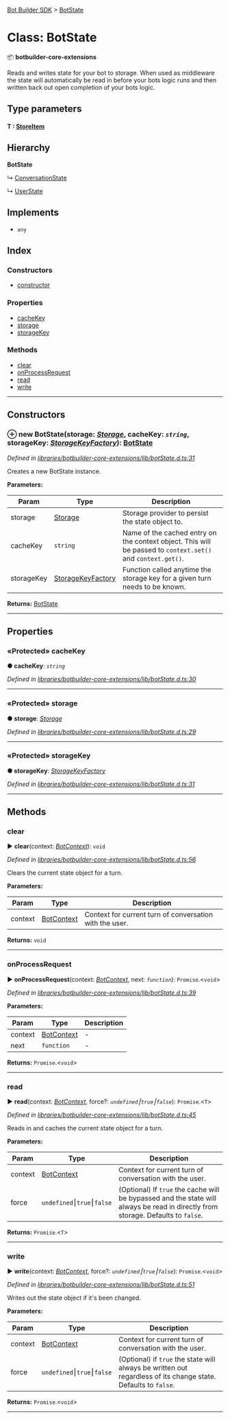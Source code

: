 [Bot Builder SDK](../README.md) > [BotState](../classes/botbuilder.botstate.md)



# Class: BotState


:package: **botbuilder-core-extensions**

Reads and writes state for your bot to storage. When used as middleware the state will automatically be read in before your bots logic runs and then written back out open completion of your bots logic.

## Type parameters
#### T :  [StoreItem](../interfaces/botbuilder.storeitem.md)
## Hierarchy

**BotState**

↳  [ConversationState](botbuilder.conversationstate.md)




↳  [UserState](botbuilder.userstate.md)








## Implements

* `any`

## Index

### Constructors

* [constructor](botbuilder.botstate.md#constructor)


### Properties

* [cacheKey](botbuilder.botstate.md#cachekey)
* [storage](botbuilder.botstate.md#storage)
* [storageKey](botbuilder.botstate.md#storagekey)


### Methods

* [clear](botbuilder.botstate.md#clear)
* [onProcessRequest](botbuilder.botstate.md#onprocessrequest)
* [read](botbuilder.botstate.md#read)
* [write](botbuilder.botstate.md#write)



---
## Constructors
<a id="constructor"></a>


### ⊕ **new BotState**(storage: *[Storage](../interfaces/botbuilder.storage.md)*, cacheKey: *`string`*, storageKey: *[StorageKeyFactory](../#storagekeyfactory)*): [BotState](botbuilder.botstate.md)


*Defined in [libraries/botbuilder-core-extensions/lib/botState.d.ts:31](https://github.com/Microsoft/botbuilder-js/blob/8495ddc/libraries/botbuilder-core-extensions/lib/botState.d.ts#L31)*



Creates a new BotState instance.


**Parameters:**

| Param | Type | Description |
| ------ | ------ | ------ |
| storage | [Storage](../interfaces/botbuilder.storage.md)   |  Storage provider to persist the state object to. |
| cacheKey | `string`   |  Name of the cached entry on the context object. This will be passed to `context.set()` and `context.get()`. |
| storageKey | [StorageKeyFactory](../#storagekeyfactory)   |  Function called anytime the storage key for a given turn needs to be known. |





**Returns:** [BotState](botbuilder.botstate.md)

---


## Properties
<a id="cachekey"></a>

### «Protected» cacheKey

**●  cacheKey**:  *`string`* 

*Defined in [libraries/botbuilder-core-extensions/lib/botState.d.ts:30](https://github.com/Microsoft/botbuilder-js/blob/8495ddc/libraries/botbuilder-core-extensions/lib/botState.d.ts#L30)*





___

<a id="storage"></a>

### «Protected» storage

**●  storage**:  *[Storage](../interfaces/botbuilder.storage.md)* 

*Defined in [libraries/botbuilder-core-extensions/lib/botState.d.ts:29](https://github.com/Microsoft/botbuilder-js/blob/8495ddc/libraries/botbuilder-core-extensions/lib/botState.d.ts#L29)*





___

<a id="storagekey"></a>

### «Protected» storageKey

**●  storageKey**:  *[StorageKeyFactory](../#storagekeyfactory)* 

*Defined in [libraries/botbuilder-core-extensions/lib/botState.d.ts:31](https://github.com/Microsoft/botbuilder-js/blob/8495ddc/libraries/botbuilder-core-extensions/lib/botState.d.ts#L31)*





___


## Methods
<a id="clear"></a>

###  clear

► **clear**(context: *[BotContext](botbuilder.botcontext.md)*): `void`



*Defined in [libraries/botbuilder-core-extensions/lib/botState.d.ts:56](https://github.com/Microsoft/botbuilder-js/blob/8495ddc/libraries/botbuilder-core-extensions/lib/botState.d.ts#L56)*



Clears the current state object for a turn.


**Parameters:**

| Param | Type | Description |
| ------ | ------ | ------ |
| context | [BotContext](botbuilder.botcontext.md)   |  Context for current turn of conversation with the user. |





**Returns:** `void`





___

<a id="onprocessrequest"></a>

###  onProcessRequest

► **onProcessRequest**(context: *[BotContext](botbuilder.botcontext.md)*, next: *`function`*): `Promise`.<`void`>



*Defined in [libraries/botbuilder-core-extensions/lib/botState.d.ts:39](https://github.com/Microsoft/botbuilder-js/blob/8495ddc/libraries/botbuilder-core-extensions/lib/botState.d.ts#L39)*



**Parameters:**

| Param | Type | Description |
| ------ | ------ | ------ |
| context | [BotContext](botbuilder.botcontext.md)   |  - |
| next | `function`   |  - |





**Returns:** `Promise`.<`void`>





___

<a id="read"></a>

###  read

► **read**(context: *[BotContext](botbuilder.botcontext.md)*, force?: *`undefined`⎮`true`⎮`false`*): `Promise`.<`T`>



*Defined in [libraries/botbuilder-core-extensions/lib/botState.d.ts:45](https://github.com/Microsoft/botbuilder-js/blob/8495ddc/libraries/botbuilder-core-extensions/lib/botState.d.ts#L45)*



Reads in and caches the current state object for a turn.


**Parameters:**

| Param | Type | Description |
| ------ | ------ | ------ |
| context | [BotContext](botbuilder.botcontext.md)   |  Context for current turn of conversation with the user. |
| force | `undefined`⎮`true`⎮`false`   |  (Optional) If `true` the cache will be bypassed and the state will always be read in directly from storage. Defaults to `false`. |





**Returns:** `Promise`.<`T`>





___

<a id="write"></a>

###  write

► **write**(context: *[BotContext](botbuilder.botcontext.md)*, force?: *`undefined`⎮`true`⎮`false`*): `Promise`.<`void`>



*Defined in [libraries/botbuilder-core-extensions/lib/botState.d.ts:51](https://github.com/Microsoft/botbuilder-js/blob/8495ddc/libraries/botbuilder-core-extensions/lib/botState.d.ts#L51)*



Writes out the state object if it's been changed.


**Parameters:**

| Param | Type | Description |
| ------ | ------ | ------ |
| context | [BotContext](botbuilder.botcontext.md)   |  Context for current turn of conversation with the user. |
| force | `undefined`⎮`true`⎮`false`   |  (Optional) if `true` the state will always be written out regardless of its change state. Defaults to `false`. |





**Returns:** `Promise`.<`void`>





___


